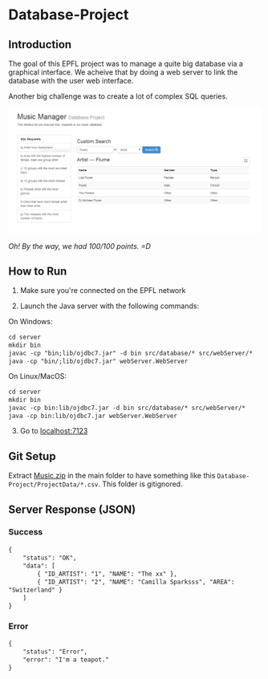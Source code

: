 Database-Project
================

Introduction
------------

The goal of this EPFL project was to manage a quite big database via a graphical interface. We acheive that by doing a web server to link the database with the user web interface.

Another big challenge was to create a lot of complex SQL queries.

![screenshot](screenshots/search.png?raw=true)

_Oh! By the way, we had 100/100 points. =D_

How to Run
----------

1) Make sure you're connected on the EPFL network

2) Launch the Java server with the following commands:

On Windows:

```
cd server
mkdir bin
javac -cp "bin;lib/ojdbc7.jar" -d bin src/database/* src/webServer/*
java -cp "bin/;lib/ojdbc7.jar" webServer.WebServer
```

On Linux/MacOS:

```
cd server
mkdir bin
javac -cp bin:lib/ojdbc7.jar -d bin src/database/* src/webServer/*
java -cp bin:lib/ojdbc7.jar webServer.WebServer

```

3) Go to [localhost:7123](http://localhost:7123/)

Git Setup
---------

Extract [Music.zip](http://diaswww.epfl.ch/courses/db2014/project/Music.zip) in the main folder to have something like this `Database-Project/ProjectData/*.csv`. This folder is gitignored.


Server Response (JSON)
----------------------

### Success

```
{
	"status": "OK",
	"data": [
		{ "ID_ARTIST": "1", "NAME": "The xx" },
		{ "ID_ARTIST": "2", "NAME": "Camilla Sparksss", "AREA": "Switzerland" }
	]
}
```

### Error

```
{
	"status": "Error",
	"error": "I'm a teapot."
}
```
